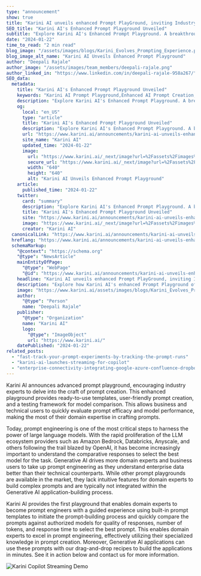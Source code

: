```yaml
---
type: "announcement"
show: true
title: "Karini AI unveils enhanced Prompt PlayGround, inviting Industry Experts to engage in Gen AI development"
SEO_title: "Karini AI's Enhanced Prompt Playground Unveiled"
subtitle: "Explore Karini AI's Enhanced Prompt Playground. A breakthrough in AI development, offering intuitive prompt creation and model testing for experts."
date: "2024-01-22"
time_to_read: "2 min read"
blog_image: "/assets/images/blogs/Karini_Evolves_Prompting_Experience.png&w=640&q=75"
blog_image_alt_name: "Karini AI Unveils Enhanced Prompt Playground"
author: "Deepali Rajale"
author_image: "/assets/images/team_members/deepali-rajale.png"
author_linked_in: "https://www.linkedin.com/in/deepali-rajale-958a267/"
SEO_data:
  metadata:
    title: "Karini AI's Enhanced Prompt Playground Unveiled"
    keywords: "Karini AI Prompt Playground,Enhanced AI Prompt Creation,AI Development Tools,Generative AI Modeling,AI Prompt Testing"
    description: "Explore Karini AI's Enhanced Prompt Playground. A breakthrough in AI development, offering intuitive prompt creation and model testing for experts."
    og:
      local: "en_US"
      type: "article"
      title: "Karini AI's Enhanced Prompt Playground Unveiled"
      description: "Explore Karini AI's Enhanced Prompt Playground. A breakthrough in AI development, offering intuitive prompt creation and model testing for experts."
      url: "https://www.karini.ai/announcements/karini-ai-unveils-enhanced-prompt-playground"
      site_name: "Karini AI"
      updated_time: "2024-01-22"
      image:
        url: "https://www.karini.ai/_next/image?url=%2Fassets%2Fimages%2Fblogs%2FKarini_Evolves_Prompting_Experience.png&w=640&q=75"
        secure_url: "https://www.karini.ai/_next/image?url=%2Fassets%2Fimages%2Fblogs%2FKarini_Evolves_Prompting_Experience.png&w=640&q=75"
        width: "640"
        height: "640"
        alt: "Karini AI Unveils Enhanced Prompt Playground"
    article:
      published_time: "2024-01-22"
    twitter:
      card: "summary"
      description: "Explore Karini AI's Enhanced Prompt Playground. A breakthrough in AI development, offering intuitive prompt creation and model testing for experts."
      title: "Karini AI's Enhanced Prompt Playground Unveiled"
      site: "https://www.karini.ai/announcements/karini-ai-unveils-enhanced-prompt-playground"
      image: "https://www.karini.ai/_next/image?url=%2Fassets%2Fimages%2Fblogs%2FKarini_Evolves_Prompting_Experience.png&w=640&q=75"
      creator: "Karini AI"
  canonicalLink: "https://www.karini.ai/announcements/karini-ai-unveils-enhanced-prompt-playground"
  hreflang: "https://www.karini.ai/announcements/karini-ai-unveils-enhanced-prompt-playground"
  schemaMarkup:
    "@context": "https://schema.org"
    "@type": "NewsArticle"
    mainEntityOfPage:
      "@type": "WebPage"
      "@id": "https://www.karini.ai/announcements/karini-ai-unveils-enhanced-prompt-playground"
    headline: "Karini AI unveils enhanced Prompt PlayGround, inviting Industry Experts to engage in Gen AI development"
    description: "Explore how Karini AI's enhanced Prompt Playground offers intuitive prompt creation and model testing for industry experts."
    image: "https://www.karini.ai/assets/images/blogs/Karini_Evolves_Prompting_Experience.png"
    author:
      "@type": "Person"
      name: "Deepali Rajale"
    publisher:
      "@type": "Organization"
      name: "Karini AI"
      logo:
        "@type": "ImageObject"
        url: "https://www.karini.ai/"
    datePublished: "2024-01-22"
related_posts:
  - "fast-track-your-prompt-experiments-by-tracking-the-prompt-runs"
  - "karini-ai-launches-streaming-for-copilot"
  - "enterprise-connectivity-integrating-google-azure-confluence-dropbox"
---
```


Karini AI announces advanced prompt playground, encouraging industry experts to delve into the craft of prompt creation. This enhanced playground provides ready-to-use templates, user-friendly prompt creation, and a testing framework for model comparison. This allows business and technical users to quickly evaluate prompt efficacy and model performance, making the most of their domain expertise in crafting prompts.

Today, prompt engineering is one of the most critical steps to harness the power of large language models. With the rapid proliferation of the LLM ecosystem providers such as Amazon Bedrock, Databricks, Anyscale, and others following the trail blazed by OpenAI, it has become increasingly important to understand the comparative responses to select the best model for the task. Generative AI drives more domain experts and business users to take up prompt engineering as they understand enterprise data better than their technical counterparts. While other prompt playgrounds are available in the market, they lack intuitive features for domain experts to build complex prompts and are typically not integrated within the Generative AI application-building process.

Karini AI provides the first playground that enables domain experts to become prompt engineers with a guided experience using built-in prompt templates to initiate the prompt-building process and quickly compare the prompts against authorized models for quality of responses, number of tokens, and response time to select the best prompt. This enables domain experts to excel in prompt engineering, effectively utilizing their specialized knowledge in prompt creation. Moreover, Generative AI applications can use these prompts with our drag-and-drop recipes to build the applications in minutes. See it in action below and contact us for more information.

![Karini Copilot Streaming Demo](/gif/karini_copilot_streaming_demo.gif)
